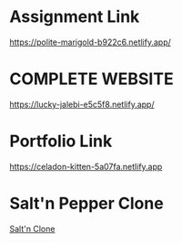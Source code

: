 # Assignment Link  
https://polite-marigold-b922c6.netlify.app/

# COMPLETE WEBSITE
https://lucky-jalebi-e5c5f8.netlify.app/
# Portfolio Link
https://celadon-kitten-5a07fa.netlify.app


# Salt'n Pepper Clone
[Salt'n Clone](https://sabir-01.github.io/HTML_CSS/salt'n-pepper-website-clone/)
